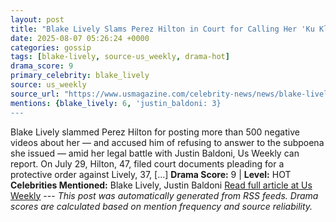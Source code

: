 ```yaml
---
layout: post
title: "Blake Lively Slams Perez Hilton in Court for Calling Her 'Ku Klux Khaleesi'"
date: 2025-08-07 05:26:24 +0000
categories: gossip
tags: [blake-lively, source-us_weekly, drama-hot]
drama_score: 9
primary_celebrity: blake_lively
source: us_weekly
source_url: "https://www.usmagazine.com/celebrity-news/news/blake-lively-slams-perez-hilton-in-court-over-ku-klux-khaleesi-comment/"
mentions: {blake_lively: 6, 'justin_baldoni: 3}
---
```


Blake Lively slammed Perez Hilton for posting more than 500 negative videos about her — and accused him of refusing to answer to the subpoena she issued — amid her legal battle with Justin Baldoni, Us Weekly can report. On July 29, Hilton, 47, filed court documents pleading for a protective order against Lively, 37, […] **Drama Score:** 9 | **Level:** HOT **Celebrities Mentioned:** Blake Lively, Justin Baldoni [Read full article at Us Weekly](https://www.usmagazine.com/celebrity-news/news/blake-lively-slams-perez-hilton-in-court-over-ku-klux-khaleesi-comment/) --- *This post was automatically generated from RSS feeds. Drama scores are calculated based on mention frequency and source reliability.*